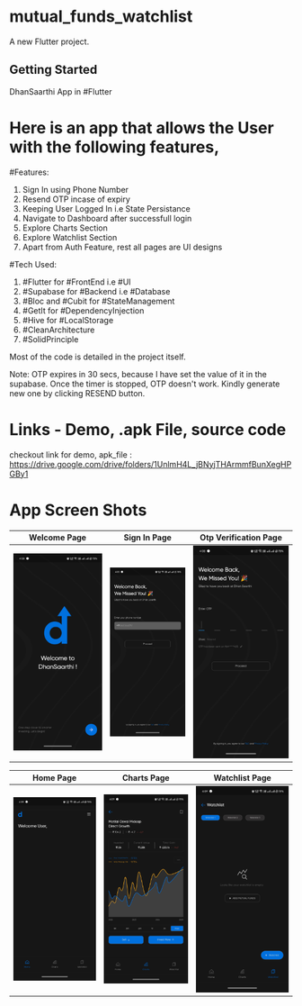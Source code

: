 # mutual_funds_watchlist

A new Flutter project.

## Getting Started

DhanSaarthi App in #Flutter

# Here is an app that allows the User with the following features,

#Features:
1. Sign In using Phone Number
2. Resend OTP incase of expiry
3. Keeping User Logged In i.e State Persistance
4. Navigate to Dashboard after successfull login
5. Explore Charts Section
6. Explore Watchlist Section
7. Apart from Auth Feature, rest all pages are UI designs

#Tech Used:
1. #Flutter for #FrontEnd i.e #UI
2. #Supabase for #Backend i.e #Database
3. #Bloc and #Cubit for #StateManagement
4. #GetIt for #DependencyInjection
5. #Hive for #LocalStorage
6. #CleanArchitecture
7. #SolidPrinciple

Most of the code is detailed in the project itself.

Note: OTP expires in 30 secs, because I have set the value of it in the supabase. Once the timer is stopped, OTP doesn't work. Kindly generate new one by clicking RESEND button.

# Links - Demo, .apk File, source code

checkout link for demo, apk_file :  https://drive.google.com/drive/folders/1UnlmH4L_jBNyjTHArmmfBunXegHPGBy1


# App Screen Shots

Welcome Page                                    |Sign In Page                                     |Otp Verification Page     
:-------------------------:                     |:-------------------------:                      |:-------------------------: 
![alt text](<screenshots/auth_welcome.jpg>)     |![alt text](<screenshots/auth_signin.jpg>)       |![alt text](<screenshots/auth_otp.jpg>) 



Home Page                                       |Charts Page                                      |Watchlist Page
:-------------------------:                     |:-------------------------:                      |:-------------------------:
![alt text](<screenshots/home.jpg>)             |![alt text](<screenshots/charts.jpg>)            |![alt text](<screenshots/watchlist.jpg>) 

